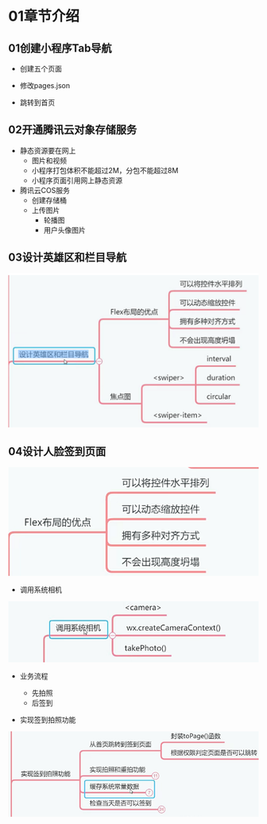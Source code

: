 # 01章节介绍

## 01创建小程序Tab导航

- 创建五个页面

- 修改pages.json

- 跳转到首页

## 02开通腾讯云对象存储服务

- 静态资源要在网上
  - 图片和视频
  - 小程序打包体积不能超过2M，分包不能超过8M
  - 小程序页面引用网上静态资源
- 腾讯云COS服务
  - 创建存储桶
  - 上传图片
    - 轮播图
    - 用户头像图片

## 03设计英雄区和栏目导航

![image-20231215204014468](01章节介绍.assets/image-20231215204014468.png)



## 04设计人脸签到页面

![image-20231217170406431](01章节介绍.assets/image-20231217170406431.png)

- 调用系统相机

![image-20231215204153496](01章节介绍.assets/image-20231215204153496.png)



- 业务流程
  - 先拍照
  - 后签到





- 实现签到拍照功能

![image-20231215204610579](01章节介绍.assets/image-20231215204610579.png)























